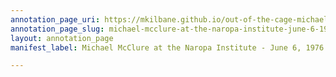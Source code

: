 ```yaml
---
annotation_page_uri: https://mkilbane.github.io/out-of-the-cage-michael-mcclure-and-the-digital-lyric-archive/annotations/michael-mcclure-at-the-naropa-institute-june-6-1976-canvas-1-situated-voice.json
annotation_page_slug: michael-mcclure-at-the-naropa-institute-june-6-1976-canvas-1-situated-voice
layout: annotation_page
manifest_label: Michael McClure at the Naropa Institute - June 6, 1976

---
```

